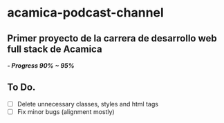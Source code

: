 # acamica-podcast-channel

## Primer proyecto de la carrera de desarrollo web full stack de Acamica

**_- Progress 90% ~ 95%_**

## To Do.

-   [ ] Delete unnecessary classes, styles and html tags
-   [ ] Fix minor bugs (alignment mostly)

